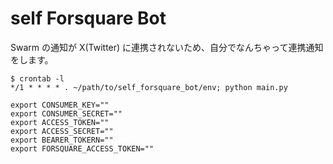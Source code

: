 # self Forsquare Bot
Swarm の通知が X(Twitter) に連携されないため、自分でなんちゃって連携通知をします。

```
$ crontab -l
*/1 * * * * . ~/path/to/self_forsquare_bot/env; python main.py
```

```
export CONSUMER_KEY=""
export CONSUMER_SECRET=""
export ACCESS_TOKEN=""
export ACCESS_SECRET=""
export BEARER_TOKERN=""
export FORSQUARE_ACCESS_TOKEN=""
```